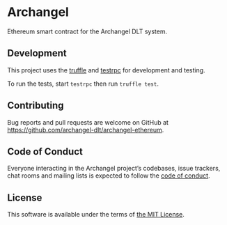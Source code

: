 # Archangel

Ethereum smart contract for the Archangel DLT system.

## Development

This project uses the [truffle](http://truffleframework.com) and [testrpc](https://github.com/ethereumjs/testrpc) for development and testing.

To run the tests, start `testrpc` then run `truffle test`.

## Contributing

Bug reports and pull requests are welcome on GitHub at https://github.com/archangel-dlt/archangel-ethereum.

## Code of Conduct

Everyone interacting in the Archangel project’s codebases, issue trackers, chat rooms and mailing lists is expected to follow the [code of conduct](https://github.com/archangel-dlt/archangel-ethereum/blob/master/CODE_OF_CONDUCT.md).

## License

This software is available under the terms of [the MIT License](https://github.com/archangel-dlt/archangel-ethereum/blob/master/LICENSE.md).
